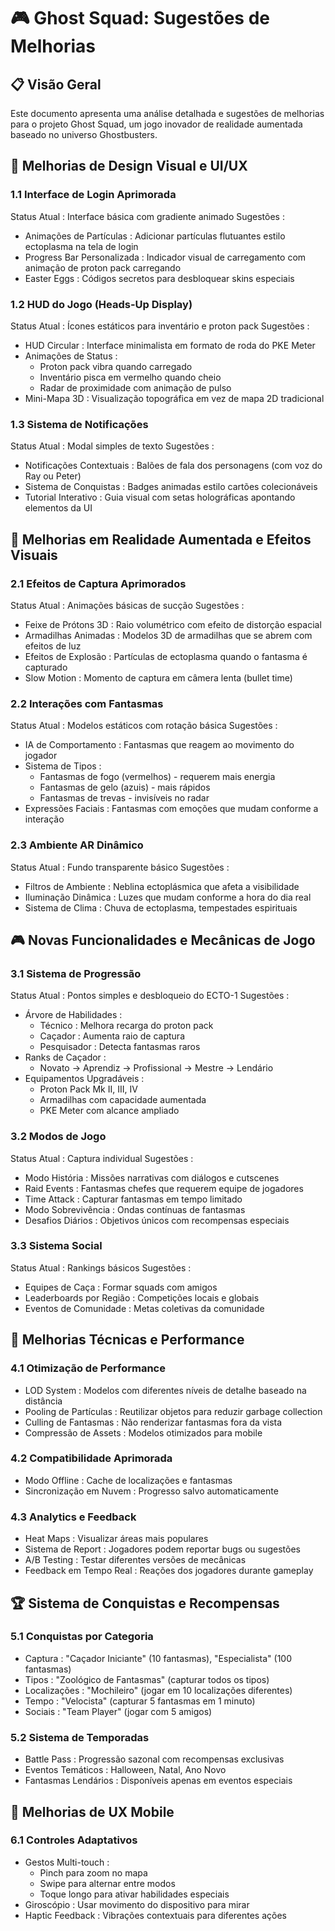 # 🎮 Ghost Squad: Sugestões de Melhorias
## 📋 Visão Geral
Este documento apresenta uma análise detalhada e sugestões de melhorias para o projeto Ghost Squad, um jogo inovador de realidade aumentada baseado no universo Ghostbusters.

## 🎨 Melhorias de Design Visual e UI/UX
### 1.1 Interface de Login Aprimorada
Status Atual : Interface básica com gradiente animado Sugestões :

- Animações de Partículas : Adicionar partículas flutuantes estilo ectoplasma na tela de login
- Progress Bar Personalizada : Indicador visual de carregamento com animação de proton pack carregando
- Easter Eggs : Códigos secretos para desbloquear skins especiais
### 1.2 HUD do Jogo (Heads-Up Display)
Status Atual : Ícones estáticos para inventário e proton pack Sugestões :

- HUD Circular : Interface minimalista em formato de roda do PKE Meter
- Animações de Status :
  - Proton pack vibra quando carregado
  - Inventário pisca em vermelho quando cheio
  - Radar de proximidade com animação de pulso
- Mini-Mapa 3D : Visualização topográfica em vez de mapa 2D tradicional
### 1.3 Sistema de Notificações
Status Atual : Modal simples de texto Sugestões :

- Notificações Contextuais : Balões de fala dos personagens (com voz do Ray ou Peter)
- Sistema de Conquistas : Badges animadas estilo cartões colecionáveis
- Tutorial Interativo : Guia visual com setas holográficas apontando elementos da UI
## 🔮 Melhorias em Realidade Aumentada e Efeitos Visuais
### 2.1 Efeitos de Captura Aprimorados
Status Atual : Animações básicas de sucção Sugestões :

- Feixe de Prótons 3D : Raio volumétrico com efeito de distorção espacial
- Armadilhas Animadas : Modelos 3D de armadilhas que se abrem com efeitos de luz
- Efeitos de Explosão : Partículas de ectoplasma quando o fantasma é capturado
- Slow Motion : Momento de captura em câmera lenta (bullet time)
### 2.2 Interações com Fantasmas
Status Atual : Modelos estáticos com rotação básica Sugestões :

- IA de Comportamento : Fantasmas que reagem ao movimento do jogador
- Sistema de Tipos :
  - Fantasmas de fogo (vermelhos) - requerem mais energia
  - Fantasmas de gelo (azuis) - mais rápidos
  - Fantasmas de trevas - invisíveis no radar
- Expressões Faciais : Fantasmas com emoções que mudam conforme a interação
### 2.3 Ambiente AR Dinâmico
Status Atual : Fundo transparente básico Sugestões :

- Filtros de Ambiente : Neblina ectoplásmica que afeta a visibilidade
- Iluminação Dinâmica : Luzes que mudam conforme a hora do dia real
- Sistema de Clima : Chuva de ectoplasma, tempestades espirituais
## 🎮 Novas Funcionalidades e Mecânicas de Jogo
### 3.1 Sistema de Progressão
Status Atual : Pontos simples e desbloqueio do ECTO-1 Sugestões :

- Árvore de Habilidades :
  - Técnico : Melhora recarga do proton pack
  - Caçador : Aumenta raio de captura
  - Pesquisador : Detecta fantasmas raros
- Ranks de Caçador :
  - Novato → Aprendiz → Profissional → Mestre → Lendário
- Equipamentos Upgradáveis :
  - Proton Pack Mk II, III, IV
  - Armadilhas com capacidade aumentada
  - PKE Meter com alcance ampliado
### 3.2 Modos de Jogo
Status Atual : Captura individual Sugestões :

- Modo História : Missões narrativas com diálogos e cutscenes
- Raid Events : Fantasmas chefes que requerem equipe de jogadores
- Time Attack : Capturar fantasmas em tempo limitado
- Modo Sobrevivência : Ondas contínuas de fantasmas
- Desafios Diários : Objetivos únicos com recompensas especiais
### 3.3 Sistema Social
Status Atual : Rankings básicos Sugestões :

- Equipes de Caça : Formar squads com amigos
- Leaderboards por Região : Competições locais e globais
- Eventos de Comunidade : Metas coletivas da comunidade

## 📱 Melhorias Técnicas e Performance
### 4.1 Otimização de Performance
- LOD System : Modelos com diferentes níveis de detalhe baseado na distância
- Pooling de Partículas : Reutilizar objetos para reduzir garbage collection
- Culling de Fantasmas : Não renderizar fantasmas fora da vista
- Compressão de Assets : Modelos otimizados para mobile
### 4.2 Compatibilidade Aprimorada
- Modo Offline : Cache de localizações e fantasmas
- Sincronização em Nuvem : Progresso salvo automaticamente
### 4.3 Analytics e Feedback
- Heat Maps : Visualizar áreas mais populares
- Sistema de Report : Jogadores podem reportar bugs ou sugestões
- A/B Testing : Testar diferentes versões de mecânicas
- Feedback em Tempo Real : Reações dos jogadores durante gameplay
## 🏆 Sistema de Conquistas e Recompensas
### 5.1 Conquistas por Categoria
- Captura : "Caçador Iniciante" (10 fantasmas), "Especialista" (100 fantasmas)
- Tipos : "Zoológico de Fantasmas" (capturar todos os tipos)
- Localizações : "Mochileiro" (jogar em 10 localizações diferentes)
- Tempo : "Velocista" (capturar 5 fantasmas em 1 minuto)
- Sociais : "Team Player" (jogar com 5 amigos)
### 5.2 Sistema de Temporadas
- Battle Pass : Progressão sazonal com recompensas exclusivas
- Eventos Temáticos : Halloween, Natal, Ano Novo
- Fantasmas Lendários : Disponíveis apenas em eventos especiais
## 🔧 Melhorias de UX Mobile
### 6.1 Controles Adaptativos
- Gestos Multi-touch :
  - Pinch para zoom no mapa
  - Swipe para alternar entre modos
  - Toque longo para ativar habilidades especiais
- Giroscópio : Usar movimento do dispositivo para mirar
- Haptic Feedback : Vibrações contextuais para diferentes ações
